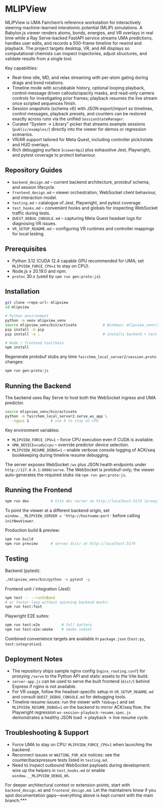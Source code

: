# MLIPView

MLIPView is UMA Fairchem’s reference workstation for interactively steering machine-learned interatomic potential (MLIP) simulations. A Babylon.js viewer renders atoms, bonds, energies, and VR overlays in real time while a Ray Serve–backed FastAPI service streams UMA predictions, handles user edits, and records a 500-frame timeline for rewind and playback. The project targets desktop, VR, and AR displays so computational chemists can inspect trajectories, adjust structures, and validate results from a single tool.

Key capabilities:
- Real-time idle, MD, and relax streaming with per-atom gating during drags and bond rotations.
- Timeline mode with scrubbable history, optional looping playback, control-message driven callouts/opacity masks, and read-only camera controls for investigating prior frames; playback resumes the live stream once scripted sequences finish.
- Session snapshots (schema v6) with JSON export/import so timelines, control messages, playback presets, and counters can be restored exactly across runs via the unified `SessionStateManager`.
- Curated “System → Library” picker that streams example sessions (`public/examples/`) directly into the viewer for demos or regression scenarios.
- VR/AR support tailored for Meta Quest, including controller pick/rotate and HUD overlays.
- Rich debugging surface (`viewerApi`) plus exhaustive Jest, Playwright, and pytest coverage to protect behaviour.

## Repository Guides

- `backend_design.md` – current backend architecture, protobuf schema, and session lifecycle.
- `frontend_design.md` – viewer orchestration, WebSocket client behaviour, and interaction model.
- `testing.md` – catalogue of Jest, Playwright, and pytest coverage.
- `test_hooks.md` – convenient hooks and globals for inspecting WebSocket traffic during tests.
- `QUEST_DEBUG_CONSOLE.md` – capturing Meta Quest headset logs for diagnosing VR issues.
- `VR_SETUP_README.md` – configuring VR runtimes and controller mappings for local testing.

## Prerequisites

- Python 3.12 (CUDA 12.4 capable GPU recommended for UMA; set `MLIPVIEW_FORCE_CPU=1` to stay on CPU).
- Node.js ≥ 20.19.0 and npm.
- `protoc` 30.x (used by `npm run gen:proto:js`).

## Installation

```bash
git clone <repo-url> mlipview
cd mlipview

# Python environment
python -m venv mlipview_venv
source mlipview_venv/bin/activate            # Windows: mlipview_venv\Scripts\activate
pip install -U pip
pip install -e .                             # installs backend + test dependencies from pyproject.toml

# Node / frontend toolchain
npm install
```

Regenerate protobuf stubs any time `fairchem_local_server2/session.proto` changes:

```bash
npm run gen:proto:js
```

## Running the Backend

The backend uses Ray Serve to host both the WebSocket ingress and UMA predictor.

```bash
source mlipview_venv/bin/activate
python -m fairchem_local_server2.serve_ws_app \
  --ngpus 1          # use 0 to stay on CPU
```

Key environment variables:

- `MLIPVIEW_FORCE_CPU=1` – force CPU execution even if CUDA is available.
- `UMA_DEVICE=cuda|cpu` – override predictor device selection.
- `MLIPVIEW_RESUME_DEBUG=1` – enable verbose console logging of ACK/seq bookkeeping during timeline resume debugging.

The server exposes WebSocket `/ws` plus JSON health endpoints under `http://127.0.0.1:8000/serve`.
The WebSocket is protobuf-only; the viewer auto-generates the required stubs via `npm run gen:proto:js`.

## Running the Frontend

```bash
npm run dev          # Vite dev server on http://localhost:5173 (proxying backend ws/http)
```

To point the viewer at a different backend origin, set `window.__MLIPVIEW_SERVER = 'http://hostname:port'` before calling `initNewViewer`.

Production build & preview:

```bash
npm run build
npm run preview      # serves dist/ at http://localhost:5174
```

## Testing

Backend (pytest):

```bash
./mlipview_venv/bin/python -m pytest -q
```

Frontend unit / integration (Jest):

```bash
npm test -- --runInBand
# or faster loop without spinning backend mocks:
npm run test:fast
```

Playwright E2E suites:

```bash
npm run test:e2e          # full battery
npm run test:e2e:smoke    # smoke subset
```

Combined convenience targets are available in `package.json` (`test:py`, `test:integration`).

## Deployment Notes

- The repository ships sample nginx config (`nginx_routing.conf`) for proxying `/serve` to the Python API and static assets to the Vite build.
- `server-app.js` can be used to serve the built frontend (`dist/`) behind Express if nginx is not available.
- For VR usage, follow the headset-specific setup in `VR_SETUP_README.md` and consult `QUEST_DEBUG_CONSOLE.md` for debugging tools.
- Timeline resume issues: run the viewer with `?debug=1` and set `MLIPVIEW_RESUME_DEBUG=1` on the backend to mirror ACK/seq flow; the Playwright regression `ws-session-playback-resume.spec.js` demonstrates a healthy JSON load → playback → live resume cycle.

## Troubleshooting & Support

- Force UMA to stay on CPU: `MLIPVIEW_FORCE_CPU=1` when launching the backend.
- Reconnect issues or `WAITING_FOR_ACK` notices: see the counter/backpressure tests listed in `testing.md`.
- Need to inspect outbound WebSocket payloads during development: wire up the helpers in `test_hooks.md` or enable `window.__MLIPVIEW_DEBUG_WS`.

For deeper architectural context or extension points, start with `backend_design.md` and `frontend_design.md`. Let the maintainers know if you spot documentation gaps—everything above is kept current with the main branch.***
